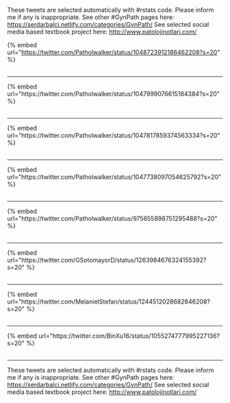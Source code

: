 

These tweets are selected automatically with #rstats code. Please inform me if any is inappropriate.
See other #GynPath pages here: https://serdarbalci.netlify.com/categories/GynPath/ 
See selected social media based textbook project here: http://www.patolojinotlari.com/

{% embed url="https://twitter.com/Patholwalker/status/1048723912186462208?s=20" %}<br>
<br>
<hr>
{% embed url="https://twitter.com/Patholwalker/status/1047999076615184384?s=20" %}<br>
<br>
<hr>
{% embed url="https://twitter.com/Patholwalker/status/1047817859374563334?s=20" %}<br>
<br>
<hr>
{% embed url="https://twitter.com/Patholwalker/status/1047738097054625792?s=20" %}<br>
<br>
<hr>
{% embed url="https://twitter.com/Patholwalker/status/975655898751295488?s=20" %}<br>
<br>
<hr>
{% embed url="https://twitter.com/GSotomayorD/status/1263984676324155392?s=20" %}<br>
<br>
<hr>
{% embed url="https://twitter.com/MelanieIStefan/status/1244512028682846208?s=20" %}<br>
<br>
<hr>
{% embed url="https://twitter.com/BinXu16/status/1055274777995227136?s=20" %}<br>
<br>
<hr>


These tweets are selected automatically with #rstats code. Please inform me if any is inappropriate.
See other #GynPath pages here: https://serdarbalci.netlify.com/categories/GynPath/ 
See selected social media based textbook project here: http://www.patolojinotlari.com/
